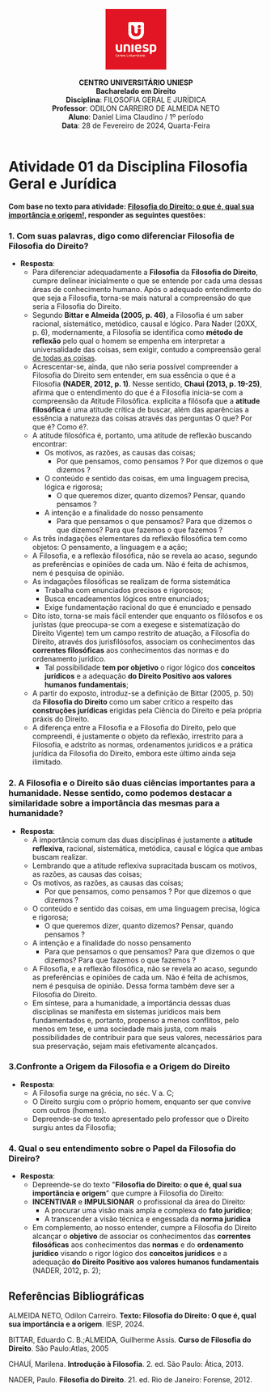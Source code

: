 <div align="center">

<p align="center"><img height="120" src="../../../figuras/LOGO_UNIESP.png"> </p>

<p align="center"><b>CENTRO UNIVERSITÁRIO UNIESP</b><br>
<b>Bacharelado em Direito</b><br>
<b>Disciplina</b>: FILOSOFIA GERAL E JURÍDICA<br>
<b>Professor</b>: ODILON CARREIRO DE ALMEIDA NETO<br>
<b>Aluno</b>: Daniel Lima Claudino / 1º período<br>
<b>Data</b>: 28 de Fevereiro de 2024, Quarta-Feira<br><br>
 </p>
</div>

# Atividade 01 da Disciplina Filosofia Geral e Jurídica

<b>Com base no texto para atividade: [Filosofia do Direito: o que é, qual sua importância e origem!](../resumos/resumo-texto-filosofia-do-direito-OQUEE-IMPORTANCIA-ORIGEM.md), responder as seguintes questões:</b>

### 1. Com suas palavras, digo como diferenciar Filosofia de Filosofia do Direito?

- <b>Resposta</b>:
  - Para diferenciar adequadamente a **Filosofia** da **Filosofia do Direito**, cumpre delinear inicialmente o que se entende por cada uma dessas áreas de conhecimento humano. Após o adequado entendimento do que seja a Filosofia, torna-se mais natural a compreensão do que seria a Filosofia do Direito.
  - Segundo **Bittar e Almeida (2005, p. 46)**, a Filosofia é um saber racional, sistemático, metódico, causal e lógico. Para Nader (20XX, p. 6), modernamente, a Filosofia se identifica como **método de reflexão** pelo qual o homem se empenha em interpretar a universalidade das coisas, sem exigir, contudo a compreensão geral <u>de todas as coisas</u>.
  - Acrescentar-se, ainda, que não seria possível compreender a Filosofia do Direito sem entender, em sua essência o que é a Filosofia **(NADER, 2012, p. 1)**. Nesse sentido, **Chaui (2013, p. 19-25)**, afirma que o entendimento do que é a Filosofia inicia-se com a compreensão da Atitude Filosófica. explicita a filósofa que a **atitude filosófica** é uma atitude crítica de buscar, além das aparências a essência a natureza das coisas através das perguntas O que? Por que é? Como é?.
  - A atitude filosófica é, portanto, uma atitude de reflexão buscando encontrar:
    - Os motivos, as razões, as causas das coisas;
      - Por que pensamos, como pensamos ? Por que dizemos o que dizemos ?
    - O conteúdo e sentido das coisas, em uma linguagem precisa, lógica e rigorosa;
      - O que queremos dizer, quanto dizemos? Pensar, quando pensamos ?
    - A intenção e a finalidade do nosso pensamento
      - Para que pensamos o que pensamos? Para que dizemos o que dizemos? Para que fazemos o que fazemos ?
  - As três indagações elementares da reflexão filosófica tem como objetos: O pensamento, a linguagem e a ação;
  - A Filosofia, e a reflexão filosófica, não se revela ao acaso, segundo as preferências e opiniões de cada um. Não é feita de achismos, nem é pesquisa de opinião.
  - As indagações filosóficas se realizam de forma sistemática
    - Trabalha com enunciados precisos e rigorosos;
    - Busca encadeamentos lógicos entre enunciados;
    - Exige fundamentação racional do que é enunciado e pensado
  - Dito isto, torna-se mais fácil entender que enquanto os filósofos e os juristas (que preocupa-se com a exegese e sistematização do Direito Vigente) tem um campo restrito de atuação, a Filosofia do Direito, através dos jurisfilósofos, associam os conhecimentos das **correntes filosóficas** aos conhecimentos das normas e do ordenamento jurídico.
    - Tal possibilidade **tem por objetivo** o rigor lógico dos **conceitos jurídicos** e a adequação **do Direito Positivo aos valores humanos fundamentais**;
  - A partir do exposto, introduz-se a definição de Bittar (2005, p. 50) da **Filosofia do Direito** como um saber crítico a respeito das **construções jurídicas** erigidas pela Ciência do Direito e pela própria práxis do Direito.
  - A diferença entre a Filosofia e a Filosofia do Direito, pelo que compreendi, é justamente o objeto da reflexão, irrestrito para a Filosofia, e adstrito as normas, ordenamentos jurídicos e a prática jurídica da Filosofia do Direito, embora este último ainda seja ilimitado.

### 2. A Filosofia e o Direito são duas ciências importantes para a humanidade. Nesse sentido, como podemos destacar a similaridade sobre a importância das mesmas para a humanidade?

- <b>Resposta</b>:
  - A importância comum das duas disciplinas é justamente a **atitude reflexiva**, racional, sistemática, metódica, causal e lógica que ambas buscam realizar.
  - Lembrando que a atitude reflexiva supracitada buscam os motivos, as razões, as causas das coisas;
  - Os motivos, as razões, as causas das coisas;
    - Por que pensamos, como pensamos ? Por que dizemos o que dizemos ?
  - O conteúdo e sentido das coisas, em uma linguagem precisa, lógica e rigorosa;
    - O que queremos dizer, quanto dizemos? Pensar, quando pensamos ?
  - A intenção e a finalidade do nosso pensamento
    - Para que pensamos o que pensamos? Para que dizemos o que dizemos? Para que fazemos o que fazemos ?
  - A Filosofia, e a reflexão filosófica, não se revela ao acaso, segundo as preferências e opiniões de cada um. Não é feita de achismos, nem é pesquisa de opinião. Dessa forma também deve ser a Filosofia do Direito.
  - Em síntese, para a humanidade, a importância dessas duas disciplinas se manifesta em sistemas jurídicos mais bem fundamentados e, portanto, propenso a  menos conflitos, pelo menos em tese, e uma sociedade mais justa, com mais possibilidades de contribuir para que seus valores, necessários para sua preservação, sejam mais efetivamente alcançados.

### 3.Confronte a Origem da Filosofia e a Origem do Direito

- <b>Resposta</b>:
  - A Filosofia surge na grécia, no séc. V a. C;
  - O Direito surgiu com o próprio homem, enquanto ser que convive com outros (homens).
  - Depreende-se do texto apresentado pelo professor que o Direito surgiu antes da Filosofia;

### 4. Qual o seu entendimento sobre o Papel da Filosofia do Direiro?

- <b>Resposta</b>:
  - Depreende-se do texto "**Filosofia do Direito: o que é, qual sua importância e origem**" que cumpre à Filosofia do Direito:
  - **INCENTIVAR** e **IMPULSIONAR**  o profissional da área do Direito:
    - A procurar uma visão mais ampla e complexa do **fato jurídico**;
    - A transcender a visão técnica e engessada da **norma jurídica**
  - Em complemento, ao nosso entender, cumpre a Filosofia do Direito alcançar o **objetivo** de associar os conhecimentos das **correntes filosóficas** aos conhecimentos das **normas** e do **ordenamento jurídico** visando o rigor lógico dos **conceitos jurídicos** e a adequação **do Direito Positivo aos valores humanos fundamentais** (NADER, 2012, p. 2);

## Referências Bibliográficas

ALMEIDA NETO, Odilon Carreiro. **Texto: Filosofia do Direito: O que é, qual sua importância e a origem**. IESP, 2024.

BITTAR, Eduardo C. B.;ALMEIDA, Guilherme Assis. **Curso de Filosofia do Direito**. São Paulo:Atlas, 2005

CHAUÍ, Marilena. **Introdução à Filosofia**. 2. ed. São Paulo: Ática, 2013.

NADER, Paulo. **Filosofia do Direito**. 21. ed. Rio de Janeiro: Forense, 2012.
